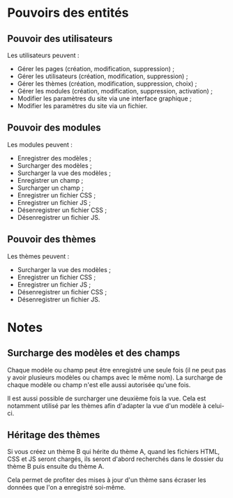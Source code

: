 # Pouvoirs des entités

## Pouvoir des utilisateurs

Les utilisateurs peuvent :

- Gérer les pages (création, modification, suppression) ;
- Gérer les utilisateurs (création, modification, suppression) ;
- Gérer les thèmes (création, modification, suppression, choix) ;
- Gérer les modules (création, modification, suppression, activation) ;
- Modifier les paramètres du site via une interface graphique ;
- Modifier les paramètres du site via un fichier.

## Pouvoir des modules

Les modules peuvent :

- Enregistrer des modèles ;
- Surcharger des modèles ;
- Surcharger la vue des modèles ;
- Enregistrer un champ ;
- Surcharger un champ ;
- Enregistrer un fichier CSS ;
- Enregistrer un fichier JS ;
- Désenregistrer un fichier CSS ;
- Désenregistrer un fichier JS.

## Pouvoir des thèmes

Les thèmes peuvent :

- Surcharger la vue des modèles ;
- Enregistrer un fichier CSS ;
- Enregistrer un fichier JS ;
- Désenregistrer un fichier CSS ;
- Désenregistrer un fichier JS.

# Notes

## Surcharge des modèles et des champs

Chaque modèle ou champ peut être enregistré une seule fois (il ne peut pas y
avoir plusieurs modèles ou champs avec le même nom). La surcharge de chaque
modèle ou champ n'est elle aussi autorisée qu'une fois.

Il est aussi possible de surcharger une deuxième fois la vue. Cela est
notamment utilisé par les thèmes afin d'adapter la vue d'un modèle à celui-ci.

## Héritage des thèmes

Si vous créez un thème B qui hérite du thème A, quand les fichiers HTML, CSS et
JS seront chargés, ils seront d'abord recherchés dans le dossier du thème B
puis ensuite du thème A.

Cela permet de profiter des mises à jour d'un thème sans écraser les données
que l'on a enregistré soi-même.
